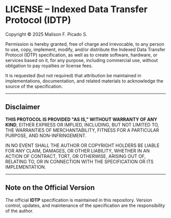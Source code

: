 # LICENSE – Indexed Data Transfer Protocol (IDTP)

Copyright © 2025 Malison F. Picado S.

Permission is hereby granted, free of charge and irrevocable, to any person to use, copy, implement, modify, and/or distribute the Indexed Data Transfer Protocol (IDTP) specification, as well as to create software, hardware, or services based on it, for any purpose, including commercial use, without obligation to pay royalties or license fees.

It is requested (but not required) that attribution be maintained in implementations, documentation, and related materials to acknowledge the source of the specification.

---

## Disclaimer

**THIS PROTOCOL IS PROVIDED "AS IS," WITHOUT WARRANTY OF ANY KIND**, EITHER EXPRESS OR IMPLIED, INCLUDING, BUT NOT LIMITED TO, THE WARRANTIES OF MERCHANTABILITY, FITNESS FOR A PARTICULAR PURPOSE, AND NON-INFRINGEMENT.

IN NO EVENT SHALL THE AUTHOR OR COPYRIGHT HOLDERS BE LIABLE FOR ANY CLAIM, DAMAGES, OR OTHER LIABILITY, WHETHER IN AN ACTION OF CONTRACT, TORT, OR OTHERWISE, ARISING OUT OF, RELATING TO, OR IN CONNECTION WITH THE SPECIFICATION OR ITS IMPLEMENTATION.

---

## Note on the Official Version

The official **IDTP** specification is maintained in this repository.
Version control, updates, and maintenance of the specification are the responsibility of the author.